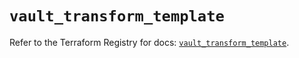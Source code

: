 # `vault_transform_template`

Refer to the Terraform Registry for docs: [`vault_transform_template`](https://registry.terraform.io/providers/hashicorp/vault/4.0.0/docs/resources/transform_template).
